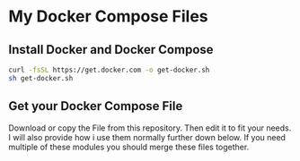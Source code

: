 # My Docker Compose Files

## Install Docker and Docker Compose

```bash
curl -fsSL https://get.docker.com -o get-docker.sh 
sh get-docker.sh
```

## Get your Docker Compose File

Download or copy the File from this repository. Then edit it to fit your needs.
I will also provide how i use them normally further down below.
If you need multiple of these modules you should merge these files together.
